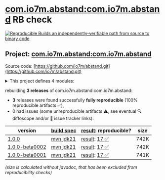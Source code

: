 [com.io7m.abstand:com.io7m.abstand](https://central.sonatype.com/artifact/com.io7m.abstand/com.io7m.abstand/versions) RB check
=======

[![Reproducible Builds](https://reproducible-builds.org/images/logos/rb.svg) an independently-verifiable path from source to binary code](https://reproducible-builds.org/)

## Project: [com.io7m.abstand:com.io7m.abstand](https://central.sonatype.com/artifact/com.io7m.abstand/com.io7m.abstand/versions)

Source code: [https://github.com/io7m/abstand.git](https://github.com/io7m/abstand.git)

<details><summary>This project defines 4 modules:</summary>

* [com.io7m.abstand:com.io7m.abstand](https://central.sonatype.com/artifact/com.io7m.abstand/com.io7m.abstand/1.0.0)
* [com.io7m.abstand:com.io7m.abstand.core](https://central.sonatype.com/artifact/com.io7m.abstand/com.io7m.abstand.core/1.0.0)
* [com.io7m.abstand:com.io7m.abstand.generation](https://central.sonatype.com/artifact/com.io7m.abstand/com.io7m.abstand.generation/1.0.0)
* [com.io7m.abstand:com.io7m.abstand.tests](https://central.sonatype.com/artifact/com.io7m.abstand/com.io7m.abstand.tests/1.0.0)
</details>

rebuilding **3 releases** of com.io7m.abstand:com.io7m.abstand:
- **3** releases were found successfully **fully reproducible** (100% reproducible artifacts :white_check_mark:),
- 0 had issues (some unreproducible artifacts :warning:, see eventual :mag: diffoscope and/or :memo: issue tracker links):

| version | [build spec](/BUILDSPEC.md) | [result](https://reproducible-builds.org/docs/jvm/): reproducible? | size |
| -- | --------- | ------ | -- |
| [1.0.0](https://central.sonatype.com/artifact/com.io7m.abstand/com.io7m.abstand/1.0.0/pom) | [mvn jdk21](com.io7m.abstand-1.0.0.buildspec) | [result](com.io7m.abstand-1.0.0.buildinfo): [17 :white_check_mark: ](com.io7m.abstand-1.0.0.buildcompare) | 742K |
| [1.0.0-beta0002](https://central.sonatype.com/artifact/com.io7m.abstand/com.io7m.abstand/1.0.0-beta0002/pom) | [mvn jdk21](com.io7m.abstand-1.0.0-beta0002.buildspec) | [result](com.io7m.abstand-1.0.0-beta0002.buildinfo): [17 :white_check_mark: ](com.io7m.abstand-1.0.0-beta0002.buildcompare) | 742K |
| [1.0.0-beta0001](https://central.sonatype.com/artifact/com.io7m.abstand/com.io7m.abstand/1.0.0-beta0001/pom) | [mvn jdk21](com.io7m.abstand-1.0.0-beta0001.buildspec) | [result](com.io7m.abstand-1.0.0-beta0001.buildinfo): [17 :white_check_mark: ](com.io7m.abstand-1.0.0-beta0001.buildcompare) | 741K |

<i>(size is calculated without javadoc, that has been excluded from reproducibility checks)</i>
